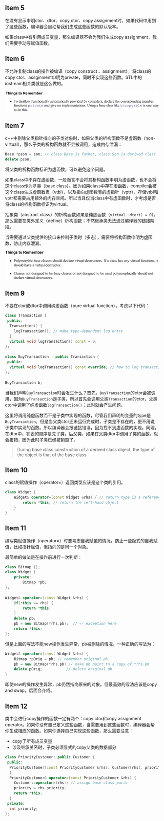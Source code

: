 ## Item 5

在没有显示申明ctor、dtor、copy ctor、copy assignment时，如果代码中用到了这些函数，编译器会自动帮我们生成这些函数的默认版本。

如果class中有引用成员变量，那么编译器不会为我们生成copy assignment，我们需要手动写赋值函数。

## Item 6

不允许复制class的操作被编译（copy construct 、assignment），将class的copy ctor、assginment申明为private，同时不实现这些函数。STL中的iostream相关类就是这么做的。

![image-20211028154902787](images\item6-conclusion.png)

## Item 7

c++中删除父类指针指向的子类对象时，如果父类的析构函数不是虚函数（non-virtual），那么子类的析构函数就不会被调用，造成内存泄漏：

```c++
Base *pson = son; // class Base is father, class Son is derived class
delete pson;
```

将父类的析构函数标识为虚函数，可以避免这个问题。

如果class中不存在虚函数，一般而言不会将其析构函数申明为虚函数，也不会将这个class作为基类（base class）。因为如果class中存在虚函数，compiler会被这个class生成虚函数表（vtbl），以及指向虚函数表的虚指针（vptr），存储vtbl和vptr都需要占用额外的内存空间。所以当且仅当class中有虚函数时，才考虑是否将class的析构函数标识为virtual。

抽象类（abstract class）的析构函数如果是纯虚函数（`virtual ~dtor() = 0`），那么需要在类外定义（define）析构函数；不然继承类无法通过编译器的链接阶段。

当需要通过父类提供的接口来控制子类时（多态），需要将析构函数申明为虚函数，防止内存泄漏。

![image-20211030110110396](images/item7-conclusion.png)

## Item 9

不要在ctor或dtor中调用纯虚函数（pure virtual function），考虑以下代码：

```c++
class Transaction {
 public:
  Transaction() {
    logTransaction(); // make type-dependent log entry
  }
  virtual void logTransaction() const = 0;
};

class BuyTransaction : public Transaction {
 public:
  virtual void logTransaction() const override; // how to log transactions of this type
};

BuyTransaction b;
```

当我们声明`BuyTransaction`时会发生什么？首先，`BuyTransaction`的ctor会被调用，因为`BuyTransaction`是子类，所以首先会调用父类`Transaction`的ctor，父类ctor中调用了纯虚函数`logTransaction()`；此时就会产生问题。

这里将调用纯虚函数而不是子类中实现的函数，尽管我们声明的变量的type是`BuyTransaction`，但是当父类ctor还未运行完成时，子类是不存在的，更不用说子类中实现的函数。所以编译器会报链接错误，因为找不到虚函数的实现。同理，在dtor中，销毁的顺序是先子类，后父类，如果在父类dtor中调用子类的函数，就会报错，因为此时子类已经被销毁了。

> During base class construction of a derived class object, the type of the object is that of the base class

## Item 10

class的赋值操作（operator=）返回类型应该是这个类的引用。

```c++
class Widget {
    Widget& operator=(const Widget &rhs) { // return type is a reference to the current class
        return *this; // return the left-hand object
    }
}
```

## Item 11

编写类赋值操作（operator=）时要考虑自我赋值的情况，防止一些隐式的自我赋值，比如指针赋值，但指向的是同一个对象。

最简单的做法是在操作前进行一次判断：

```c++
class Bitmap {};
class Widget {
    private:
    	Bitmap *pb;
};

Widget& operator=(const Widget &rhs) {
    if(*this == rhs) {
        return *this;
    }
  	delete pb;
    pb = new Bitmap(*rhs.pb);  // <- exception here
    return *this;
};
```

但是上面的写法不能new操作发生异常，pb被删除的情况。一种正确的写法为：

```c++
Widget& operator=(const Widget &rhs) {
    Bitmap *pOrig = pb; // remember original pb
    pb = new Bitmap(*rhs.pb) // make pb point to a copy of *rhs.ph
    delete pOrig;			// delete original pb
}
```

即使new的操作发生异常，pb仍然指向原来的对象。但最高效的写法应该是copy and swap，后面会介绍。

## Item 12

类中会进行copy操作的函数一定有两个：copy ctor和copy assignment operator。如果你没有自己定义这些函数，当需要用到这些函数时，编译器会帮你生成相应的函数。如果你选择自己实现这些函数，那么需要注意：

- copy了所有成员变量
- 涉及继承关系时，子类必须显式的copy父类的数据部分

```c++
class PriorityCustomer: public Customer {
 public:
  PriorityCustomer(const PriorityCustomer &rhs): Customer(rhs), priority(rhs.priority) { // invoke base class copy ctor
  }
  PriorityCustomer& operator=(const PriorityCustomer &rhs) {
    Customer::operator=(rhs); // assign base class parts
    priority = rhs.priority;
    return *this;
  }
 private:
  int priority;
};
```


